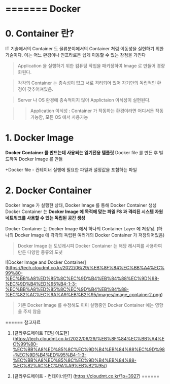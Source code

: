 =======
Docker
=======

# 0. Container 란?

IT 기술에서의 Container 도 물류분야에서의 Container 처럼 이동성을 실현하기 위한 기술이다.
이는 어느 환경이나 인프라로든 쉽게 이동할 수 있는 장점을 가진다

>Application 을 실행하기 위한 컴퓨팅 작업을 패키징하여 Image 로 만들어 경량화된다.

>각각의 Container 는 종속성이 없고 서로 격리되어 있어 자기만의 독립적인 환경이 갖추어져있음.

>Server 나 OS 환경에 종속적이지 않아 Applictaion 이식성이 실현된다.

>>Application 이식성 : Container 가 작동하는 환경이라면 어디서든 작동가능함, 모든 OS 에서 사용가능

# 1. Docker Image

__Docker Container 를 만드는데 사용되는 읽기전용 템플릿__
Docker file 를 만든 후 빌드하여 Docker Image 를 만듦

+Docker file - 컨테이너 실행에 필요한 파일과 설정값을 포함하는 파일

# 2. Docker Container

Docker Image 가 실행한 상태, Docker Image 를 통해 Docker Container 생성
Docker Container 는 __Docker Image 에 목적에 맞는 파일 FS 과 격리된 시스템 자원 네트워크를 사용할 수 있는 독립된 공간 생성__

Docker Container 는 Docker Image 에서 하나의 Container Layer 에 저장됨.
(하나의 Docker Image 에 각각의 독립된 여러개의 Docker Container 가 저장되어있음)

>Docker Image 는 도넛레시피
>Docker Container 는 해당 레시피를 사용하여 만든 다양한 종류의 도넛

![Docker Image and Docker Container] (https://tech.cloudmt.co.kr/2022/06/29/%EB%8F%84%EC%BB%A4%EC%99%80-%EC%BB%A8%ED%85%8C%EC%9D%B4%EB%84%88%EC%9D%98-%EC%9D%B4%ED%95%B4-1-3-%EC%BB%A8%ED%85%8C%EC%9D%B4%EB%84%88-%EC%82%AC%EC%9A%A9%EB%B2%95/images/image_container2.png)

>기존 Docker Image 를 수정해도 이미 실행중인 Docker Container 에는 영향을 주지 않음



======
참고자료
1. [클라우드메이트 TE팀 이도현] (https://tech.cloudmt.co.kr/2022/06/29/%EB%8F%84%EC%BB%A4%EC%99%80-%EC%BB%A8%ED%85%8C%EC%9D%B4%EB%84%88%EC%9D%98-%EC%9D%B4%ED%95%B4-1-3-%EC%BB%A8%ED%85%8C%EC%9D%B4%EB%84%88-%EC%82%AC%EC%9A%A9%EB%B2%95/)

2. [클라우드메이트 - 컨테이너란?] (https://cloudmt.co.kr/?p=3927)
======